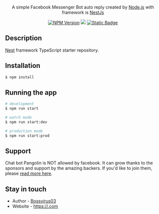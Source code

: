 <p align="center">A simple Facebook Messenger Bot auto reply created by <a href="http://nodejs.org" target="_blank">Node.js</a> with framework is <a href="http://nestjs.com" target="_blank">NestJs</a></p>
    <p align="center">
<a href="https://www.npmjs.com/~nestjscore" target="_blank"><img src="https://img.shields.io/npm/v/@nestjs/core.svg" alt="NPM Version" /></a>
  <a href="https://paypal.me/" target="_blank"><img src="https://img.shields.io/badge/Donate-PayPal-ff3f59.svg"/></a>  
  <a href="https://www.facebook.com/bossvirus03" target="_blank">
      <img alt="Static Badge" src="https://img.shields.io/badge/facebook-blue?logo=facebook" href="https%3A%2F%2Fwww.facebook.com%2Fbossvirus03">
  </a>

</p>
  <!--[![Backers on Open Collective](https://opencollective.com/nest/backers/badge.svg)](https://opencollective.com/nest#backer)
  [![Sponsors on Open Collective](https://opencollective.com/nest/sponsors/badge.svg)](https://opencollective.com/nest#sponsor)-->

## Description

[Nest](https://github.com/nestjs/nest) framework TypeScript starter repository.

## Installation

```bash
$ npm install
```

## Running the app

```bash
# development
$ npm run start

# watch mode
$ npm run start:dev

# production mode
$ npm run start:prod
```

## Support

Chat bot Pangolin is NOT allowed by facebook. It can grow thanks to the sponsors and support by the amazing backers. If you'd like to join them, please [read more here](https://docs.nestjs.com/support).

## Stay in touch

- Author - [Bossvirus03](https://nghuuloidev.click)
- Website - [https://.com](https://)
